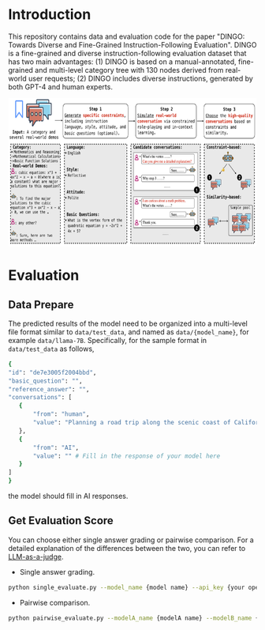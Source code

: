 # Introduction

This repository contains data and evaluation code for the paper "DINGO: Towards Diverse and Fine-Grained Instruction-Following Evaluation". DINGO is a fine-grained and diverse instruction-following evaluation dataset that has two main advantages: (1) DINGO is based on a manual-annotated, fine-grained and multi-level category tree with 130 nodes derived from real-world user requests; (2) DINGO includes diverse instructions, generated by both GPT-4 and human experts.

<img src="framework.png" width="600" height="300">

# Evaluation

## Data Prepare
 The predicted results of the model need to be organized into a multi-level file format similar to `data/test_data`, and named as `data/{model_name}`, for example `data/llama-7B`. Specifically, for the sample format in `data/test_data` as follows, 

 ```sh
{
"id": "de7e3005f2004bbd",
"basic_question": "",
"reference_answer": "",
"conversations": [
    {
        "from": "human",
        "value": "Planning a road trip along the scenic coast of California. Interested in local delicacies, and photo-worthy spots. What's your suggested route and must-see stops?"
    },
    {
        "from": "AI",
        "value": "" # Fill in the response of your model here
    }
]
}
 ```

the model should fill in AI responses.

## Get Evaluation Score

You can choose either single answer grading or pairwise comparison. For a detailed explanation of the differences between the two, you can refer to [LLM-as-a-judge](https://github.com/lm-sys/FastChat/tree/main/fastchat/llm_judge).

- Single answer grading.

```sh
python single_evaluate.py --model_name {model name} --api_key {your openai api key}
```

- Pairwise comparison.

```sh
python pairwise_evaluate.py --modelA_name {modelA name} --modelB_name {modelB name} --api_key {your openai api key}
```


